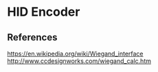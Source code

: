 # HID Encoder

## References

https://en.wikipedia.org/wiki/Wiegand_interface
http://www.ccdesignworks.com/wiegand_calc.htm
